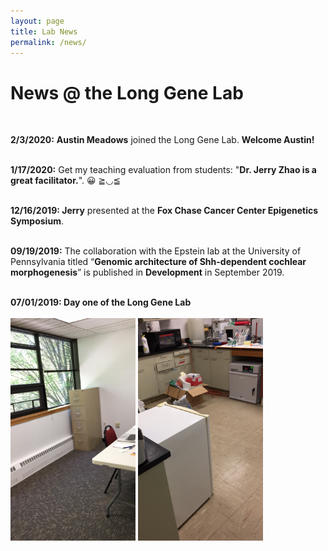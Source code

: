 ```yaml
---
layout: page
title: Lab News
permalink: /news/
--- 
```


# News @ the Long Gene Lab<br>
  <br>
 
  **2/3/2020:**  **Austin Meadows** joined the Long Gene Lab. **Welcome Austin!** <br>
  <br>
  
 **1/17/2020:**  Get my teaching evaluation from students: "**Dr. Jerry Zhao is a great facilitator.**". 😀 ≧◡≦ <br>
  <br>
  
 **12/16/2019:  Jerry** presented at the **Fox Chase Cancer Center Epigenetics Symposium**.<br>
  <br>
 
 **09/19/2019:**  The collaboration with the Epstein lab at the University of Pennsylvania titled “**Genomic architecture of Shh-dependent cochlear morphogenesis**” is published in **Development** in September 2019.<br>
  <br>
 
**07/01/2019:  Day one of the Long Gene Lab**<br>
 <br>
<img width="200" src="/img/Day1_1.jpg" data-action="zoom">
<img width="200" src="/img/Day1_2.jpg" data-action="zoom">


